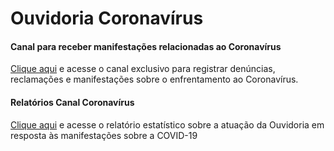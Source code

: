 # Ouvidoria Coronavírus

#### Canal para receber manifestações relacionadas ao Coronavírus

[Clique aqui](http://www.ouvidoriageral.mg.gov.br/coronavirus) e acesse o canal exclusivo para registrar denúncias, reclamações e manifestações sobre o enfrentamento ao Coronavírus.

#### Relatórios Canal Coronavírus

[Clique aqui](http://www.ouvidoriageral.mg.gov.br/relatorios/relatorios-covid-19) e acesse o relatório estatístico sobre a atuação da Ouvidoria em resposta às manifestações sobre a COVID-19
